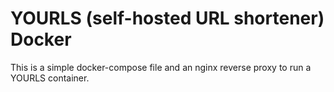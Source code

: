 # YOURLS (self-hosted URL shortener) Docker

This is a simple docker-compose file and an nginx reverse proxy to run a YOURLS container.

